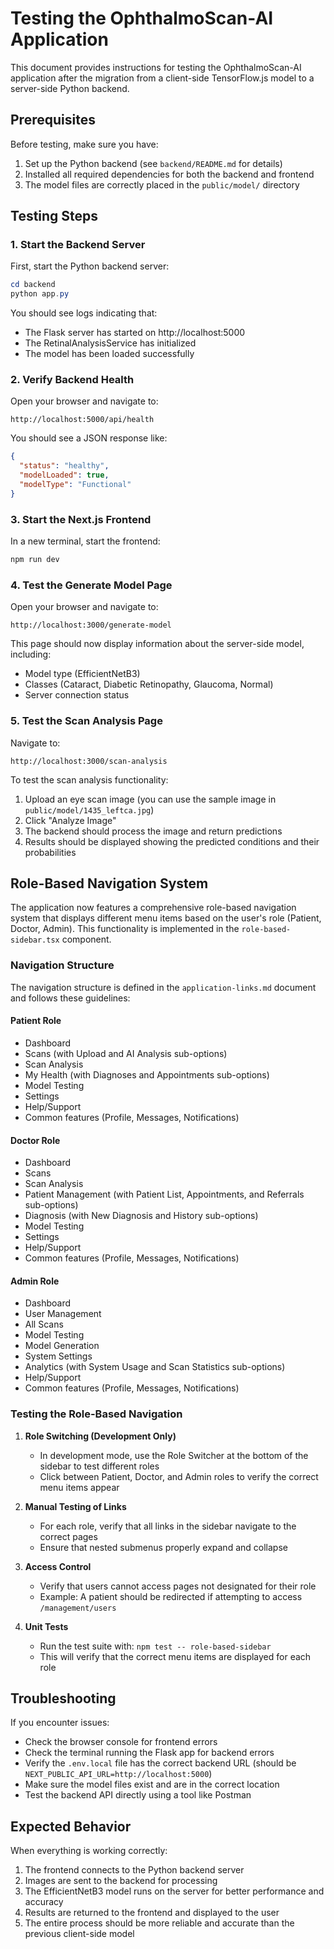# Testing the OphthalmoScan-AI Application

This document provides instructions for testing the OphthalmoScan-AI application after the migration from a client-side TensorFlow.js model to a server-side Python backend.

## Prerequisites

Before testing, make sure you have:

1. Set up the Python backend (see `backend/README.md` for details)
2. Installed all required dependencies for both the backend and frontend
3. The model files are correctly placed in the `public/model/` directory

## Testing Steps

### 1. Start the Backend Server

First, start the Python backend server:

```powershell
cd backend
python app.py
```

You should see logs indicating that:
- The Flask server has started on http://localhost:5000
- The RetinalAnalysisService has initialized
- The model has been loaded successfully

### 2. Verify Backend Health

Open your browser and navigate to:

```
http://localhost:5000/api/health
```

You should see a JSON response like:

```json
{
  "status": "healthy",
  "modelLoaded": true,
  "modelType": "Functional"
}
```

### 3. Start the Next.js Frontend

In a new terminal, start the frontend:

```powershell
npm run dev
```

### 4. Test the Generate Model Page

Open your browser and navigate to:

```
http://localhost:3000/generate-model
```

This page should now display information about the server-side model, including:
- Model type (EfficientNetB3)
- Classes (Cataract, Diabetic Retinopathy, Glaucoma, Normal)
- Server connection status

### 5. Test the Scan Analysis Page

Navigate to:

```
http://localhost:3000/scan-analysis
```

To test the scan analysis functionality:
1. Upload an eye scan image (you can use the sample image in `public/model/1435_leftca.jpg`)
2. Click "Analyze Image"
3. The backend should process the image and return predictions
4. Results should be displayed showing the predicted conditions and their probabilities

## Role-Based Navigation System

The application now features a comprehensive role-based navigation system that displays different menu items based on the user's role (Patient, Doctor, Admin). This functionality is implemented in the `role-based-sidebar.tsx` component.

### Navigation Structure

The navigation structure is defined in the `application-links.md` document and follows these guidelines:

#### Patient Role
- Dashboard
- Scans (with Upload and AI Analysis sub-options)
- Scan Analysis
- My Health (with Diagnoses and Appointments sub-options)
- Model Testing
- Settings
- Help/Support
- Common features (Profile, Messages, Notifications)

#### Doctor Role
- Dashboard
- Scans
- Scan Analysis
- Patient Management (with Patient List, Appointments, and Referrals sub-options)
- Diagnosis (with New Diagnosis and History sub-options)
- Model Testing
- Settings
- Help/Support
- Common features (Profile, Messages, Notifications)

#### Admin Role
- Dashboard
- User Management
- All Scans
- Model Testing
- Model Generation
- System Settings
- Analytics (with System Usage and Scan Statistics sub-options)
- Help/Support
- Common features (Profile, Messages, Notifications)

### Testing the Role-Based Navigation

1. **Role Switching (Development Only)**
   - In development mode, use the Role Switcher at the bottom of the sidebar to test different roles
   - Click between Patient, Doctor, and Admin roles to verify the correct menu items appear

2. **Manual Testing of Links**
   - For each role, verify that all links in the sidebar navigate to the correct pages
   - Ensure that nested submenus properly expand and collapse

3. **Access Control**
   - Verify that users cannot access pages not designated for their role
   - Example: A patient should be redirected if attempting to access `/management/users`

4. **Unit Tests**
   - Run the test suite with: `npm test -- role-based-sidebar`
   - This will verify that the correct menu items are displayed for each role

## Troubleshooting

If you encounter issues:

- Check the browser console for frontend errors
- Check the terminal running the Flask app for backend errors
- Verify the `.env.local` file has the correct backend URL (should be `NEXT_PUBLIC_API_URL=http://localhost:5000`)
- Make sure the model files exist and are in the correct location
- Test the backend API directly using a tool like Postman

## Expected Behavior

When everything is working correctly:

1. The frontend connects to the Python backend server
2. Images are sent to the backend for processing
3. The EfficientNetB3 model runs on the server for better performance and accuracy
4. Results are returned to the frontend and displayed to the user
5. The entire process should be more reliable and accurate than the previous client-side model
